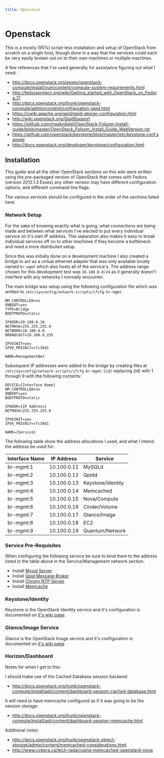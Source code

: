 ```yaml
---
title: Openstack
---
```


# Openstack

This is a mostly (95%) script-less installation and setup of OpenStack from
scratch on a single host, though done in a way that the services could each be
very easily broken out on to their own machines or multiple machines.

A few references that I've used generally for assistance figuring out what I
need:

* http://docs.openstack.org/essex/openstack-compute/install/yum/content/compute-system-requirements.html
* http://fedoraproject.org/wiki/Getting_started_with_OpenStack_on_Fedora_17
* http://docs.openstack.org/trunk/openstack-compute/admin/content/configuration-qpid.html
* https://cwiki.apache.org/qpid/qpid-design-configuration.html
* http://wiki.openstack.org/QpidSupport
* https://github.com/mseknibilel/OpenStack-Folsom-Install-guide/blob/master/OpenStack_Folsom_Install_Guide_WebVersion.rst
* https://github.com/openstack/keystone/blob/master/etc/keystone.conf.sample
* http://docs.openstack.org/developer/keystone/configuration.html

## Installation

This guide and all the other OpenStack sections on this wiki were written using
the pre-packaged version of OpenStack that comes with Fedora (version 2012.1.3
Essex) any other version may have different configuration options, and
different command line flags.

The various services should be configured in the order of the sections listed
here.

### Network Setup

For the sake of knowing exactly what is going, what connections are being made
and between what services I've elected to put every individual service on it's
own IP address. This separation also makes it easy to break individual services
off on to other machines if they become a bottleneck and need a more
distributed setup.

Since this was initially done on a development machine I also created a bridge
to act as a virtual ethernet adapter that was only available locally named
`br-mgmt` which also hosts all of the service's. The address range chosen for
this development test was `10.100.0.0/24` as it generally doesn't interfere
with any networks I normally encounter.

The main bridge was setup using the following configuration file which was
written to `/etc/sysconfig/network-scripts/ifcfg-br-mgmt`.

```
NM_CONTROLLED=no
ONBOOT=yes
TYPE=Bridge
BOOTPROTO=static

IPADDR=10.100.0.10
NETMASK=255.255.255.0
NETWORK=10.100.0.0
BROADCAST=10.100.0.255

IPV6INIT=yes
IPV6_PRIVACY=rfc3041

NAME=ManagementNet
```

Subsequent IP addresses were added to the bridge by creating files at
`/etc/sysconfig/network-scripts/ifcfg-br-mgmt:{id}` replacing {id} with 1
through 9 with the following contents:

```
DEVICE={Interface Name}
NM_CONTROLLED=no
ONBOOT=yes
BOOTPROTO=static

IPADDR={IP Address}
NETMASK=255.255.255.0

IPV6INIT=yes
IPV6_PRIVACY=rfc3041

NAME={Service}
```

The following table show the address allocations I used, and what I intend the
address be used for:

| Interface Name | IP Address  | Service           |
| -------------- | ----------- | ----------------- |
| br-mgmt:1      | 10.100.0.11 | MySQLd            |
| br-mgmt:2      | 10.100.0.12 | Qpidd             |
| br-mgmt:3      | 10.100.0.13 | Keystone/Identity |
| br-mgmt:4      | 10.100.0.14 | Memcached         |
| br-mgmt:5      | 10.100.0.15 | Nova/Compute      |
| br-mgmt:6      | 10.100.0.16 | Cinder/Volume     |
| br-mgmt:7      | 10.100.0.17 | Glance/Image      |
| br-mgmt:8      | 10.100.0.18 | EC2               |
| br-mgmt:9      | 10.100.0.19 | Quantum/Network   |

### Service Pre-Requisites

When configuring the following service be sure to bind them to the address
listed in the table above in the Service/Management network section.

* Install [Mysql Server][1]
* Install [Qpid Message Broker][2]
* Install [Chrony NTP Server][3]
* Install [Memcache][4]

### Keystone/Identity

Keystone is the OpenStack Identity service and it's configuration is documented
on [it's wiki page][5].

### Glance/Image Service

Glance is the OpenStack Image service and it's configuration is documented on
[it's wiki page][6]

### Horizon/Dashboard

Notes for when I get to this:

I should make use of the Cached Database session backend:

* http://docs.openstack.org/trunk/openstack-compute/install/apt/content/dashboard-session-cached-database.html

It will need to have memcache configured as if it was going to be the session
storage:

* http://docs.openstack.org/trunk/openstack-compute/install/apt/content/dashboard-session-memcache.html

Additional notes:

* http://docs.openstack.org/trunk/openstack-object-storage/admin/content/memcached-considerations.html
* http://www.cybera.ca/tech-radar/using-memcached-openstack-nova

[1]: ../mysqld/
[2]: ../qpid/
[3]: ../chronyd/
[4]: ../memcached/
[5]: ../openstack_keystone/
[6]: ../openstack_glance/

